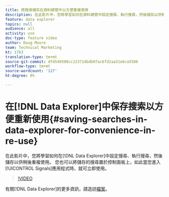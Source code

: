 ```yaml
---
title: 將搜尋儲存在資料總管中以方便重複使用
description: 在此影片中，您將學習如何在資料總管中設定搜尋、執行搜尋，然後儲存以供稍後重新使用。 您也可以將儲存的搜尋置於控制面板上，如此當您進入Signals應用程式時，就可立即使用。
feature: data explorer
topics: null
audience: all
activity: use
doc-type: feature video
author: Doug Moore
team: Technical Marketing
kt: 1763
translation-type: tm+mt
source-git-commit: dfd549508cc223714bdb07ac6fd2aa31e6ca5586
workflow-type: tm+mt
source-wordcount: '127'
ht-degree: 0%

---
```



# 在[!DNL Data Explorer]中保存搜索以方便重新使用{#saving-searches-in-data-explorer-for-convenience-in-re-use}

在此影片中，您將學習如何在[!DNL Data Explorer]中設定搜尋、執行搜尋，然後儲存以供稍後重複使用。 您也可以將儲存的搜尋置於控制面板上，如此當您進入[!UICONTROL Signals]應用程式時，就可立即使用。

>[!VIDEO](https://video.tv.adobe.com/v/25147/?quality=12)

有關[!DNL Data Explorer]的更多資訊，請造訪[檔案](https://experiencecloud.adobe.com/resources/help/en_US/aam/data-explorer.html)。